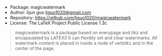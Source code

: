 - Package: magicwatermark
- Author: lijun guo <ljguo1020@gmail.com>
- Repository: https://github.com/ljguo1020/magicwatermark
- License: The LaTeX Project Public License 1.3c

> magicwatermark is a package based on everypage and tikz and encapsulated by LATEX3 İt can
> flexibly set and clear watermarks. All watermark content is placed in inside a node of verbtikz and
> in the center of the page.
